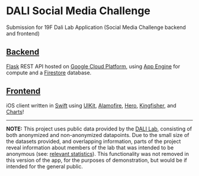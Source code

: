 # DALI Social Media Challenge

Submission for 19F Dali Lab Application (Social Media Challenge backend and frontend)

## [Backend](backend)

[Flask](https://palletsprojects.com/p/flask/) REST API hosted on [Google Cloud Platform](https://cloud.google.com/), using [App Engine](https://cloud.google.com/appengine/) for compute and a [Firestore](https://cloud.google.com/firestore/) database.

## [Frontend](frontend)

iOS client written in [Swift](https://developer.apple.com/swift/) using [UIKit](https://developer.apple.com/documentation/uikit), [Alamofire](https://github.com/Alamofire/Alamofire), [Hero](https://github.com/HeroTransitions/Hero), [Kingfisher](https://github.com/onevcat/Kingfisher), and [Charts](https://github.com/danielgindi/Charts)!

---
**NOTE:** This project uses public data provided by the [DALI Lab](http://dali.dartmouth.edu/), consisting of both anonymized and non-anonymized datapoints. Due to the small size of the datasets provided, and overlapping information, parts of the project reveal information about members of the lab that was intended to be anonymous (see: [relevant statistics](https://github.com/jaismith/DALI_Network_19F/tree/jai/frontend#members)). This functionality was not removed in this version of the app, for the purposes of demonstration, but would be if intended for the general public.

